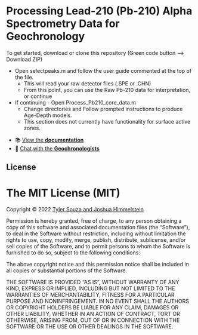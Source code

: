 # Processing Lead-210 (Pb-210) Alpha Spectrometry Data for Geochronology

To get started, download or clone this repository (Green code button --> Download ZIP)

* Open selectpeaks.m and follow the user guide commented at the top of the file. 
    * This will read your raw detector files (.SPE or .CHN)
    * From this point, you can use the Raw Pb-210 data for interpretation, or continue
* If continuing - Open Process_Pb210_core_data.m 
    * Change directories and Follow prompted instructions to produce Age-Depth models.
    * This section does not currently have functionality for surface active zones. 

<!--- - 👉 [**Get Started**](#install) -->
- 📚 [View the **documentation**](https://github.com/tsouza96/processing_lead_210_sediment_data/blob/main/README.md)
- 💬 [Chat with the **Geochronologists**](https://joshimmel.com)

## License

The MIT License (MIT)
=====================
Copyright © 2022 [Tyler Souza and Joshua Himmelstein](https://joshimmel.com)

Permission is hereby granted, free of charge, to any person
obtaining a copy of this software and associated documentation
files (the “Software”), to deal in the Software without
restriction, including without limitation the rights to use,
copy, modify, merge, publish, distribute, sublicense, and/or sell
copies of the Software, and to permit persons to whom the
Software is furnished to do so, subject to the following
conditions:

The above copyright notice and this permission notice shall be
included in all copies or substantial portions of the Software.

THE SOFTWARE IS PROVIDED “AS IS”, WITHOUT WARRANTY OF ANY KIND,
EXPRESS OR IMPLIED, INCLUDING BUT NOT LIMITED TO THE WARRANTIES
OF MERCHANTABILITY, FITNESS FOR A PARTICULAR PURPOSE AND
NONINFRINGEMENT. IN NO EVENT SHALL THE AUTHORS OR COPYRIGHT
HOLDERS BE LIABLE FOR ANY CLAIM, DAMAGES OR OTHER LIABILITY,
WHETHER IN AN ACTION OF CONTRACT, TORT OR OTHERWISE, ARISING
FROM, OUT OF OR IN CONNECTION WITH THE SOFTWARE OR THE USE OR
OTHER DEALINGS IN THE SOFTWARE.
